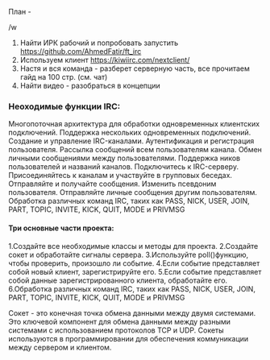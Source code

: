 План - 

/w

1. Найти ИРК рабочий и попробовать запустить https://github.com/AhmedFatir/ft_irc
2. Используем клиент  https://kiwiirc.com/nextclient/
3. Настя и вся команда - разберет серверную часть, все прочитаем гайд на 100 стр. (см. чат)
4. Найти видео - разобраться в концепции

### Неоходимые функции IRC:
Многопоточная архитектура для обработки одновременных клиентских подключений.
Поддержка нескольких одновременных подключений.
Создание и управление IRC-каналами.
Аутентификация и регистрация пользователя.
Рассылка сообщений всем пользователям канала.
Обмен личными сообщениями между пользователями.
Поддержка ников пользователей и названий каналов.
Подключитесь к IRC-серверу.
Присоединяйтесь к каналам и участвуйте в групповых беседах.
Отправляйте и получайте сообщения.
Изменить псевдоним пользователя.
Отправляйте личные сообщения другим пользователям.
Обработка различных команд IRC, таких как PASS, NICK, USER, JOIN, PART, TOPIC, INVITE, KICK, QUIT, MODE и PRIVMSG

#### Три основные части проекта:
1.Создайте все необходимые классы и методы для проекта.
2.Создайте сокет и обработайте сигналы сервера.
3.Используйте poll()функцию, чтобы проверить, произошло ли событие.
4.Если событие представляет собой новый клиент, зарегистрируйте его.
5.Если событие представляет собой данные зарегистрированного клиента, обработайте его.
6.Обработка различных команд IRC, таких как PASS, NICK, USER, JOIN, PART, TOPIC, INVITE, KICK, QUIT, MODE и PRIVMSG

Сокет - это конечная точка обмена данными между двумя системами. Это ключевой компонент для обмена данными между разными системами с использованием протоколов TCP и UDP. Сокеты используются в программировании для обеспечения коммуникации между сервером и клиентом.
